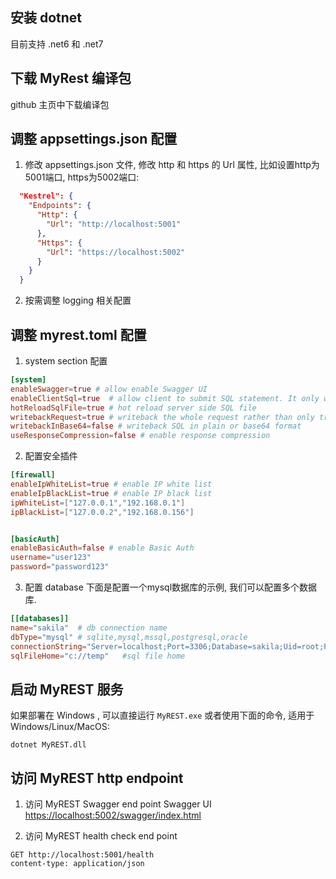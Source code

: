 ## 安装 dotnet
目前支持 .net6 和 .net7

## 下载 MyRest 编译包
github 主页中下载编译包

## 调整 appsettings.json 配置 
1. 修改 appsettings.json 文件, 修改 http 和 https 的 Url 属性, 比如设置http为5001端口, https为5002端口:

```json
  "Kestrel": {
    "Endpoints": {
      "Http": {
        "Url": "http://localhost:5001"
      },
      "Https": {
        "Url": "https://localhost:5002"
      }
    }
  }
```

2. 按需调整 logging 相关配置 

## 调整 myrest.toml  配置 
1. system section 配置 
```toml
[system]
enableSwagger=true # allow enable Swagger UI
enableClientSql=true  # allow client to submit SQL statement. It only works in debug mode. 
hotReloadSqlFile=true # hot reload server side SQL file 
writebackRequest=true # writeback the whole request rather than only traceId
writebackInBase64=false # writeback SQL in plain or base64 format
useResponseCompression=false # enable response compression
```

2. 配置安全插件
```toml
[firewall]
enableIpWhiteList=true # enable IP white list
enableIpBlackList=true # enable IP black list
ipWhiteList=["127.0.0.1","192.168.0.1"]
ipBlackList=["127.0.0.2","192.168.0.156"]


[basicAuth]
enableBasicAuth=false # enable Basic Auth
username="user123"
password="password123"

```

3. 配置 database 
下面是配置一个mysql数据库的示例, 我们可以配置多个数据库. 
```toml
[[databases]]
name="sakila"  # db connection name 
dbType="mysql" # sqlite,mysql,mssql,postgresql,oracle
connectionString="Server=localhost;Port=3306;Database=sakila;Uid=root;Pwd=TOOR;"    
sqlFileHome="c://temp"   #sql file home
```

## 启动 MyREST 服务 
如果部署在 Windows , 可以直接运行 `MyREST.exe`
或者使用下面的命令, 适用于Windows/Linux/MacOS: 
```shell
dotnet MyREST.dll
```


## 访问 MyREST http endpoint
1. 访问 MyREST Swagger end point
Swagger UI <https://localhost:5002/swagger/index.html>

2. 访问 MyREST health check end point
```
GET http://localhost:5001/health
content-type: application/json
```